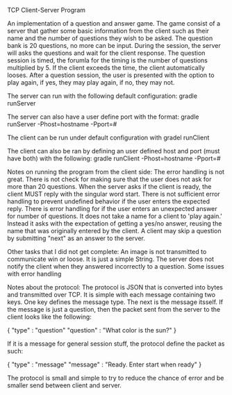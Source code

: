 TCP Client-Server Program

An implementation of a question and answer game. The game consist of a server that gather some basic information
from the client such as their name and the number of questions they wish to be asked. The question bank is 20
questions, no more can be input. During the session, the server will asks the questions and wait for the client
response. The question session is timed, the forumla for the timing is the number of questions multiplied by 5.
If the client exceeds the time, the client automatically looses. After a question session, the user is presented
with the option to play again, if yes, they may play again, if no, they may not.


The server can run with the following default configuration:
gradle runServer

The server can also have a user define port  with the format:
gradle runServer -Phost=hostname -Pport=#

The client can be run under default configuration with
gradel runClient

The client can also be ran by defining an user defined host and port (must have both) with the following:
gradle runClient -Phost=hostname -Pport=#

Notes on running the program from the client side:
The error handling is not great. There is not check for making sure that the user does not ask for more
than 20 questions. When the server asks if the client is ready, the client MUST reply with the singular word
start. There is not sufficient error handling to prevent undefined behavior if the user enters the expected 
reply. There is error handling for if the user enters an unexpected answer for number of questions. 
It does not take a name for a client to 'play again.' Instead it asks with the expectation of getting a yes/no
answer, reusing the name that was originally entered by the client. A client may skip a question by submitting
"next" as an answer to the server.


Other tasks that I did not get complete:
An image is not transmitted to communicate win or loose. It is just a simple String. 
The server does not notify the client when they answered incorrectly to a question.
Some issues with error handling

Notes about the protocol:
The protocol is JSON that is converted into bytes and transmitted over TCP. It is simple with each message containing
two keys. One key defines the message type. The next is the message itsself. If the message is just a question, then 
the packet sent from the server to the client looks like the following:

{
	"type" : "question"
	"question" : "What color is the sun?"
}

If it is a message for general session stuff, the protocol define the packet as such:

{
	"type" : "message"
	"message" : "Ready. Enter start when ready"
}

The protocol is small and simple to try to reduce the chance of error and be smaller send between client and server.
